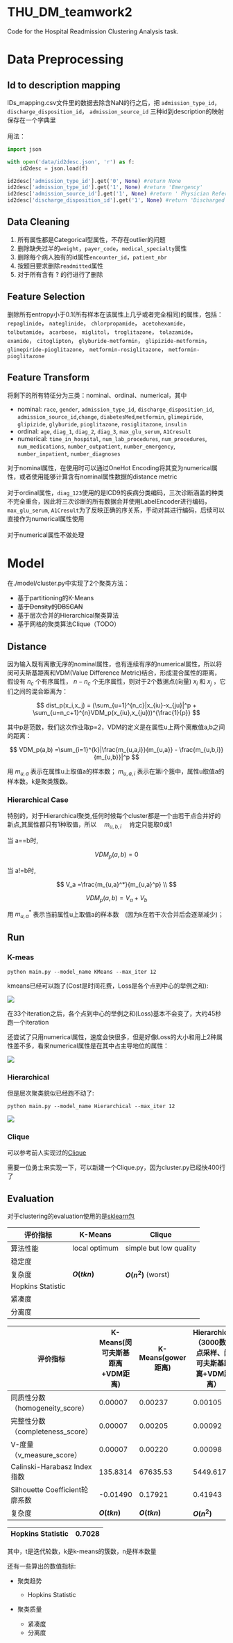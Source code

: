 # THU_DM_teamwork2
Code for the Hospital Readmission Clustering Analysis task.

# Data Preprocessing
## Id to description mapping
IDs_mapping.csv文件里的数据去除含NaN的行之后，把 `admission_type_id`， `discharge_disposition_id`，  `admission_source_id` 三种id到description的映射保存在一个字典里<br><br>用法：
```python
import json

with open('data/id2desc.json', 'r') as f:
    id2desc = json.load(f)

id2desc['admission_type_id'].get('0', None) #return None
id2desc['admission_type_id'].get('1', None) #return 'Emergency'
id2desc['admission_source_id'].get('1', None) #return ' Physician Referral'
id2desc['discharge_disposition_id'].get('1', None) #return 'Discharged to home'
```

## Data Cleaning
1. 所有属性都是Categorical型属性，不存在outlier的问题
2. 删除缺失过半的`weight`，`payer_code`，`medical_specialty`属性
3. 删除每个病人独有的id属性`encounter_id`，`patient_nbr`
4. 按题目要求删除`readmitted`属性
5. 对于所有含有 ? 的行进行了删除

## Feature Selection
删除所有entropy小于0.1(所有样本在该属性上几乎或者完全相同)的属性，包括：
 `repaglinide`，
 `nateglinide`，
 `chlorpropamide`，
 `acetohexamide`，
 `tolbutamide`，
 `acarbose`，
 `miglitol`，
 `troglitazone`，
 `tolazamide`，
 `examide`，
 `citoglipton`，
 `glyburide-metformin`，
 `glipizide-metformin`，
 `glimepiride-pioglitazone`，
 `metformin-rosiglitazone`，
 `metformin-pioglitazone`

 ## Feature Transform
 将剩下的所有特征分为三类：nominal、ordinal、numerical，其中
 - nominal: `race`, `gender`, `admission_type_id`, `discharge_disposition_id`, `admission_source_id`,`change`, `diabetesMed`,`metformin`, `glimepiride`, `glipizide`, `glyburide`, `pioglitazone`,
       `rosiglitazone`, `insulin`
 - ordinal: `age`, `diag_1`,
       `diag_2`, `diag_3`, `max_glu_serum`, `A1Cresult`
 - numerical: `time_in_hospital`,
       `num_lab_procedures`, `num_procedures`, `num_medications`,
       `number_outpatient`, `number_emergency`, `number_inpatient`, `number_diagnoses`

对于nominal属性，在使用时可以通过OneHot Encoding将其变为numerical属性，或者使用能够计算含有nominal属性数据的distance metric<br><br>
对于ordinal属性，`diag_123`使用的是ICD9的疾病分类编码，三次诊断涵盖的种类不完全重合，因此将三次诊断的所有数据合并使用LabelEncoder进行编码，`max_glu_serum`, `A1Cresult`为了反映正确的序关系，手动对其进行编码，后续可以直接作为numerical属性使用<br><br>
对于numerical属性不做处理


# Model

在./model/cluster.py中实现了2个聚类方法：

- 基于partitioning的K-Means
- ~~基于Density的DBSCAN~~
- 基于层次合并的Hierarchical聚类算法
- 基于网格的聚类算法Clique（TODO）



## Distance

因为输入既有离散无序的nominal属性，也有连续有序的numerical属性，所以将闵可夫斯基距离和VDM(Value Difference Metric)结合，形成混合属性的距离，假设有    $n_c$    个有序属性，    $n-n_c$    个无序属性，则对于2个数据点(向量)    $x_i$    和    $x_j$    ，它们之间的混合距离为：

$$
dist_p(x_i,x_j) = (\sum_{u=1}^{n_c}|x_{iu}-x_{ju}|^p + \sum_{u=n_c+1}^{n}VDM_p(x_{iu},x_{ju}))^{\frac{1}{p}}
$$


其中p是范数，我们这次作业取p=2，VDM的定义是在属性u上两个离散值a,b之间的距离：


$$
VDM_p(a,b) =\sum_{i=1}^{k}|\frac{m_{u,a,i}}{m_{u,a}} - \frac{m_{u,b,i}}{m_{u,b}}|^p
$$

用   $m_{u,a}$     表示在属性u上取值a的样本数；    $m_{u,a,i}$     表示在第i个簇中，属性u取值a的样本数。k是聚类簇数。

### Hierarchical Case

特别的，对于Hierarchical聚类,任何时候每个cluster都是一个由若干点合并好的新点,其属性都只有1种取值，所以　 $m_{u,b,i}$　 肯定只能取0或1

当 a==b时,

$$
VDM_p(a,b) =0
$$


当 a!=b时,

$$
V_a =\frac{m_{u,a}^*}{m_{u,a}^p} \\
$$

$$
VDM_p(a,b) =  V_a + V_b
$$

用   $m_{u,a}^*$     表示当前属性u上取值a的样本数　(因为k在若干次合并后会逐渐减少)；







## Run

### K-meas

```
python main.py --model_name KMeans --max_iter 12
```

kmeans已经可以跑了(Cost是时间花费，Loss是各个点到中心的举例之和):

![](pic/kmeans.png)

在33个iteration之后，各个点到中心的举例之和(Loss)基本不会变了，大约45秒跑一个iteration

还尝试了只用numerical属性，速度会快很多，但是好像Loss的大小和用上2种属性差不多，看来numerical属性是在其中占主导地位的属性：

![](pic/kmeans_only_numeric.png)

### Hierarchical

但是层次聚类貌似已经跑不动了:

```
python main.py --model_name Hierarchical --max_iter 12
```

![](pic/Hierarchical_cluster.png)

### Clique

可以参考前人实现过的[Clique](https://github.com/georgekatona/Clique)

需要一位勇士来实现一下，可以新建一个Clique.py，因为cluster.py已经快400行了

## Evaluation

对于clustering的evaluation使用的是[sklearn包](https://scikit-learn.org/stable/modules/clustering.html#clustering-performance-evaluation)

| 评价指标           | K-Means       | Clique                 |
| ------------------ | ------------- | ---------------------- |
| 算法性能           | local optimum | simple but low quality |
| 稳定度             |               |                        |
| 复杂度             | **$O(tkn)$**  | **$O(n^2)$** (worst)   |
| Hopkins  Statistic |               |                        |
| 紧凑度             |               |                        |
| 分离度             |               |                        |

| 评价指标                           | K-Means(闵可夫斯基距离+VDM距离)|K-Means(gower距离)      |Hierarchical（3000数据点采样、闵可夫斯基距离+VDM距离）|
| ------------------                | ------------- | -------------- |---- |
| 同质性分数（homogeneity_score）     |0.00007       | 0.00237           |0.00105|
| 完整性分数（completeness_score）    |0.00007       | 0.00205            |0.00092|
| V-度量（v_measure_score）           |0.00007        |0.00220          |0.00098|
| Calinski-Harabasz Index指数        |135.8314        |67635.53        |5449.617|
| Silhouette Coefficient轮廓系数      |-0.01490       | 0.17921        |0.41943|
| 复杂度                              | **$O(tkn)$** |**$O(tkn)$** |**$O(n^2)$**  |

| Hopkins  Statistic                 |        0.7028  |
| ------------------                | ------------- |


其中，t是迭代轮数，k是k-means的簇数，n是样本数量

还有一些算出的数值指标:

- 聚类趋势
  - Hopkins  Statistic

- 聚类质量
  - 紧凑度
  - 分离度
